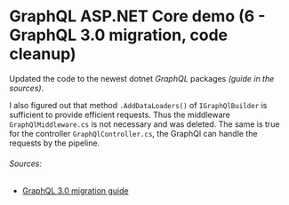 # GraphQL ASP.NET Core demo (6 - GraphQL 3.0 migration, code cleanup)

Updated the code to the newest dotnet *GraphQL* packages *(guide in the sources)*.

I also figured out that method `.AddDataLoaders()` of `IGraphQlBuilder` is sufficient to provide efficient requests.
Thus the middleware `GraphQlMiddleware.cs` is not necessary and was deleted.
The same is true for the controller `GraphQlController.cs`, the GraphQl can handle the requests by the pipeline.

###### Sources:

* [GraphQL 3.0 migration guide](https://graphql-dotnet.github.io/docs/guides/migration3)
